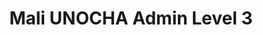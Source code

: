 ---
title: Mali UNOCHA Admin Level 3
categories: 
    - data
geography: mali
partner: unocha
cat: logistics
year: unknown
layer: ocha-cod.mali-admin3-unknown-date
api:
embed:
source: UNOCHA
license: Humanitarian Use
updated: 3/28/2012
description: This layer depicts the third level administrative borders for Mali. Data obtained from the UN Office for the Coordination of Humanitarian Affairs (UN OCHA) [Common and Fundamental Operating Datasets Registry](http://cod.humanitarianresponse.info/). See the [Mali](http://cod.humanitarianresponse.info/country-region/Mali) registry for the most recent changes.
downloads:
    - type: shapefile
      link: http://dl.dropbox.com/u/72717685/ocha-mali-admin3.zip
    - type: sqlite
      link: http://dl.dropbox.com/u/72717685/ocha-mali-admin3.sqlite.zip
---